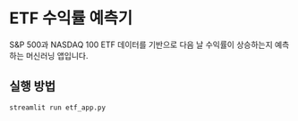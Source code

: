 # ETF 수익률 예측기

S&P 500과 NASDAQ 100 ETF 데이터를 기반으로 다음 날 수익률이 상승하는지 예측하는 머신러닝 앱입니다.

## 실행 방법
```bash
streamlit run etf_app.py
